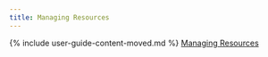 ```yaml
---
title: Managing Resources
---
```


{% include user-guide-content-moved.md %}
[Managing Resources](/docs/concepts/cluster-administration/manage-deployment/)


